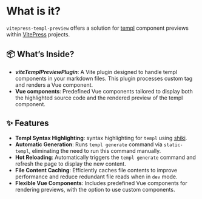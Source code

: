 # What is it?

<p><Badge type="tip" text="v0.1.2" /></p>

`vitepress-templ-preview` offers a solution for [templ](https://templ.guide/) component previews within [VitePress](https://vitepress.dev/) projects.

## 📦 What’s Inside?

- **_viteTemplPreviewPlugin_**: A Vite plugin designed to handle templ components in your markdown files. This plugin processes custom tag and renders a Vue component.
- **Vue components**: Predefined Vue components tailored to display both the highlighted source code and the rendered preview of the templ component.

## :sparkles: Features

- **Templ Syntax Highlighting**: syntax highlighting for `templ` using [shiki](https://shiki.style).
- **Automatic Generation**: Runs `templ generate` command via `static-templ`, eliminating the need to run this command manually.
- **Hot Reloading**: Automatically triggers the `templ generate` command and refresh the page to display the new content.
- **File Content Caching**: Efficiently caches file contents to improve performance and reduce redundant file reads when in `dev` mode.
- **Flexible Vue Components**: Includes predefined Vue components for rendering previews, with the option to use custom components.
